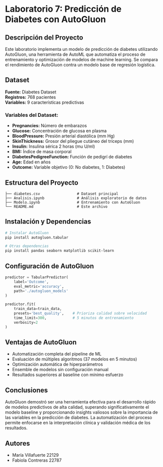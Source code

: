 # Laboratorio 7: Predicción de Diabetes con AutoGluon

## Descripción del Proyecto

Este laboratorio implementa un modelo de predicción de diabetes utilizando AutoGluon, una herramienta de AutoML que automatiza el proceso de entrenamiento y optimización de modelos de machine learning. Se compara el rendimiento de AutoGluon contra un modelo base de regresión logística.

## Dataset

**Fuente:** Diabetes Dataset  
**Registros:** 768 pacientes  
**Variables:** 9 características predictivas

### Variables del Dataset:

- **Pregnancies:** Número de embarazos
- **Glucose:** Concentración de glucosa en plasma
- **BloodPressure:** Presión arterial diastólica (mm Hg)
- **SkinThickness:** Grosor del pliegue cutáneo del tríceps (mm)
- **Insulin:** Insulina sérica 2 horas (mu U/ml)
- **BMI:** Índice de masa corporal
- **DiabetesPedigreeFunction:** Función de pedigrí de diabetes
- **Age:** Edad en años
- **Outcome:** Variable objetivo (0: No diabetes, 1: Diabetes)

## Estructura del Proyecto

```
├── diabetes.csv                 # Dataset principal
├── Analisis.ipynb               # Análisis exploratorio de datos
├── Modelo.ipynb                 # Entrenamiento con AutoGluon
└── README.md                    # Este archivo
```

## Instalación y Dependencias

```bash
# Instalar AutoGluon
pip install autogluon.tabular

# Otras dependencias
pip install pandas seaborn matplotlib scikit-learn
```

## Configuración de AutoGluon

```python
predictor = TabularPredictor(
    label='Outcome',
    eval_metric='accuracy',
    path='./autogluon_models'
)

predictor.fit(
    train_data=train_data,
    presets='best_quality',    # Prioriza calidad sobre velocidad
    time_limit=300,            # 5 minutos de entrenamiento
    verbosity=2
)
```

## Ventajas de AutoGluon

- Automatización completa del pipeline de ML
- Evaluación de múltiples algoritmos (37 modelos en 5 minutos)
- Optimización automática de hiperparámetros
- Ensemble de modelos sin configuración manual
- Resultados superiores al baseline con mínimo esfuerzo


## Conclusiones

AutoGluon demostró ser una herramienta efectiva para el desarrollo rápido de modelos predictivos de alta calidad, superando significativamente el modelo baseline y proporcionando insights valiosos sobre la importancia de las variables en la predicción de diabetes. La automatización del proceso permite enfocarse en la interpretación clínica y validación médica de los resultados.

## Autores

* María Villafuerte  22129
* Fabiola Contreras 22787
